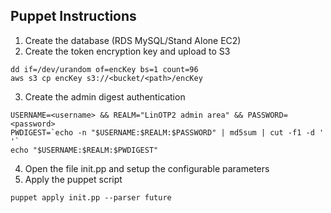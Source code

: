 ## Puppet Instructions
1. Create the database (RDS MySQL/Stand Alone EC2)
2. Create the token encryption key and upload to S3
```
dd if=/dev/urandom of=encKey bs=1 count=96
aws s3 cp encKey s3://<bucket/<path>/encKey
```
3. Create the admin digest authentication
```
USERNAME=<username> && REALM="LinOTP2 admin area" && PASSWORD=<password>
PWDIGEST=`echo -n "$USERNAME:$REALM:$PASSWORD" | md5sum | cut -f1 -d ' '`
echo "$USERNAME:$REALM:$PWDIGEST"
```
4. Open the file init.pp and setup the configurable parameters
5. Apply the puppet script
```
puppet apply init.pp --parser future
```

